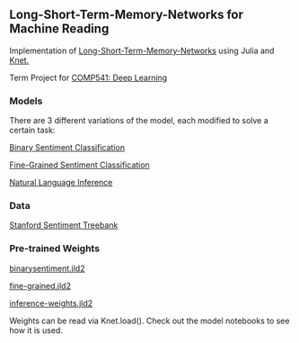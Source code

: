## Long-Short-Term-Memory-Networks for Machine Reading
Implementation of [Long-Short-Term-Memory-Networks](https://arxiv.org/abs/1601.06733) using Julia and [Knet.](https://github.com/egeersu/Knet.jl)

Term Project for [COMP541: Deep Learning](https://sites.google.com/a/ku.edu.tr/comp541/)

### Models

There are 3 different variations of the model, each modified to solve a certain task:
	
[Binary Sentiment Classification](https://github.com/egeersu/LSTMN/blob/master/models/Binary%20Sentiment%20Classification.ipynb)
		
[Fine-Grained Sentiment Classification](https://github.com/egeersu/LSTMN/blob/master/models/Fine-Grained%20Sentiment%20Classification.ipynb)
	
[Natural Language Inference](https://github.com/egeersu/LSTMN/blob/master/models/Natural%20Language%20Inference.ipynb)
	
### Data

[Stanford Sentiment Treebank](https://nlp.stanford.edu/sentiment)

### Pre-trained Weights
	
[binarysentiment.jld2](https://drive.google.com/file/d/1Yt0-RFg8Vskb4CUKZ3WJuZ-WKFQEXgGy/view?usp=sharing)
	
[fine-grained.jld2](https://drive.google.com/file/d/1STso_03bVUOGoZKLBnlPmx6Q6yeoB5wp/view?usp=sharing)
	
[inference-weights.jld2](https://drive.google.com/file/d/1FvtMoDDW5FgKpTzhg9TVbHl5FtNYEkoJ/view?usp=sharing)

Weights can be read via Knet.load(). Check out the model notebooks to see how it is used. 
